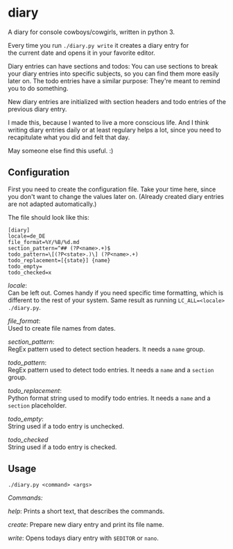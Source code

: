 diary
=====

A diary for console cowboys/cowgirls, written in python 3.

Every time you run `./diary.py write` it creates a diary entry for  
the current date and opens it in your favorite editor.

Diary entries can have sections and todos:
You can use sections to break your diary entries into specific subjects,
so you can find them more easily later on.
The todo entries have a similar purpose:
They're meant to remind you to do something.

New diary entries are initialized with section headers
and todo entries of the previous diary entry.

I made this, because I wanted to live a more conscious life.
And I think writing diary entries daily or at least regulary helps a lot,
since you need to recapitulate what you did and felt that day.

May someone else find this useful. :)


## Configuration

First you need to create the configuration file.
Take your time here, since you don't want to change the values later on.
(Already created diary entries are not adapted automatically.)

The file should look like this:

    [diary]
    locale=de_DE
    file_format=%Y/%B/%d.md
    section_pattern=^## (?P<name>.+)$
    todo_pattern=\[(?P<state>.)\] (?P<name>.+)
    todo_replacement=[{state}] {name}
    todo_empty= 
    todo_checked=x

*locale*:  
Can be left out.
Comes handy if you need specific time formatting,
which is different to the rest of your system.
Same result as running `LC_ALL=<locale> ./diary.py`.

*file_format*:  
Used to create file names from dates.

*section_pattern*:  
RegEx pattern used to detect section headers.
It needs a `name` group.

*todo_pattern*:  
RegEx pattern used to detect todo entries.
It needs a `name` and a `section` group.

*todo_replacement*:  
Python format string used to modify todo entries.
It needs a `name` and a `section` placeholder.

*todo_empty*:  
String used if a todo entry is unchecked.

*todo_checked*  
String used if a todo entry is checked.


## Usage

`./diary.py <command> <args>`

*Commands:*

*help*: Prints a short text, that describes the commands.

*create*: Prepare new diary entry and print its file name.

*write*: Opens todays diary entry with `$EDITOR` or `nano`.
